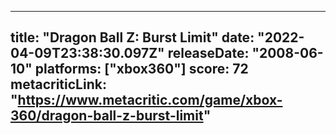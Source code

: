 
---
title: "Dragon Ball Z: Burst Limit"
date: "2022-04-09T23:38:30.097Z"
releaseDate: "2008-06-10"
platforms: ["xbox360"]
score: 72
metacriticLink: "https://www.metacritic.com/game/xbox-360/dragon-ball-z-burst-limit"
---
